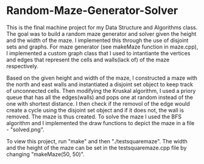 # Random-Maze-Generator-Solver

This is the final machine project for my Data Structure and Algorithms class. 
The goal was to build a random maze generator and solver given the height and the width of the maze. 
I implemented this through the use of disjoint sets and graphs. For maze generator (see makeMaze function
in maze.cpp), I implemented a custom graph class that I used to intantiante the vertices and edges that 
represent the cells and walls(lack of) of the maze respectively. 

Based on the given height and width of the maze, I constructed a maze with the north and east walls and instantiated a
disjoint set object to keep track of unconnected cells. Then modifying the Kruskal algorithm, I used a priory queue that has
all the edges(walls) and pops one at random instead of the one with shortest distance. I then check if the removol of the edge 
would create a cycle using the disjoint set object and if it does not, the wall is removed. The maze is thus created. To solve
the maze I used the BFS algorithm and I implemented the draw functions to depict the maze in a file - "solved.png". 

To view this project, run "make" and then "./testsquaremaze". The width and the height of the maze can be set in the 
testsquaremaze.cpp file by changing "makeMaze(50, 50)".



